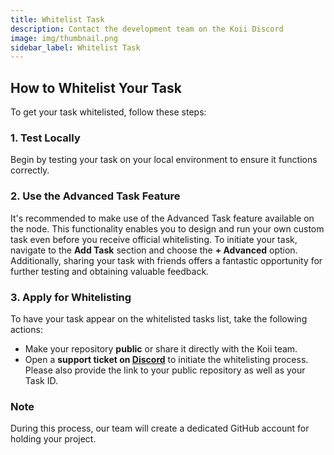 ```yaml
---
title: Whitelist Task
description: Contact the development team on the Koii Discord
image: img/thumbnail.png
sidebar_label: Whitelist Task
---
```



## How to Whitelist Your Task

To get your task whitelisted, follow these steps:


### 1. Test Locally
Begin by testing your task on your local environment to ensure it functions correctly. 

### 2. Use the Advanced Task Feature
It's recommended to make use of the Advanced Task feature available on the node. This functionality enables you to design and run your own custom task even before you receive official whitelisting. To initiate your task, navigate to the **Add Task** section and choose the **+ Advanced** option. Additionally, sharing your task with friends offers a fantastic opportunity for further testing and obtaining valuable feedback.
### 3. Apply for Whitelisting
To have your task appear on the whitelisted tasks list, take the following actions:
  - Make your repository **public** or share it directly with the Koii team.
  - Open a **support ticket on [Discord](https://discord.com/invite/koii-network)** to initiate the whitelisting process. Please also provide the link to your public repository as well as your Task ID.

### Note
During this process, our team will create a dedicated GitHub account for holding your project. 